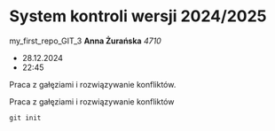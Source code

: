 # System kontroli wersji 2024/2025
my_first_repo_GIT_3
**Anna Żurańska**  _4710_
- 28.12.2024
- 22:45

Praca z gałęziami i rozwiązywanie konfliktów.

Praca z gałęziami i rozwiązywanie konfliktów

`git init`
